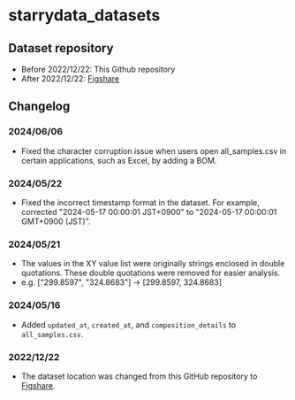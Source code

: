 # starrydata_datasets

## Dataset repository
- Before 2022/12/22: This Github repository
- After 2022/12/22: [Figshare](https://figshare.com/projects/Starrydata_datasets/155129)

## Changelog

### 2024/06/06
- Fixed the character corruption issue when users open all_samples.csv in certain applications, such as Excel, by adding a BOM.

### 2024/05/22
- Fixed the incorrect timestamp format in the dataset. For example, corrected "2024-05-17 00:00:01 JST+0900" to "2024-05-17 00:00:01 GMT+0900 (JST)".


### 2024/05/21
- The values in the XY value list were originally strings enclosed in double quotations. These double quotations were removed for easier analysis.
- e.g. ["299.8597", "324.8683"] -> [299.8597, 324.8683]

### 2024/05/16
- Added `updated_at`, `created_at`, and `composition_details` to `all_samples.csv`.

### 2022/12/22
- The dataset location was changed from this GitHub repository to [Figshare](https://figshare.com/projects/Starrydata_datasets/155129).

